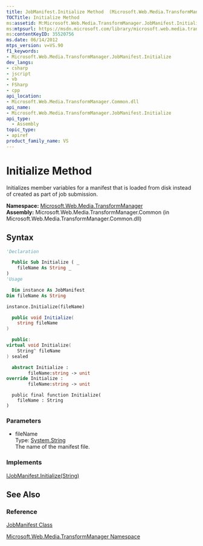 ```yaml
---
title: JobManifest.Initialize Method  (Microsoft.Web.Media.TransformManager)
TOCTitle: Initialize Method
ms:assetid: M:Microsoft.Web.Media.TransformManager.JobManifest.Initialize(System.String)
ms:mtpsurl: https://msdn.microsoft.com/library/microsoft.web.media.transformmanager.jobmanifest.initialize(v=VS.90)
ms:contentKeyID: 35520756
ms.date: 06/14/2012
mtps_version: v=VS.90
f1_keywords:
- Microsoft.Web.Media.TransformManager.JobManifest.Initialize
dev_langs:
- csharp
- jscript
- vb
- FSharp
- cpp
api_location:
- Microsoft.Web.Media.TransformManager.Common.dll
api_name:
- Microsoft.Web.Media.TransformManager.JobManifest.Initialize
api_type:
  - Assembly
topic_type:
- apiref
product_family_name: VS
---
```


# Initialize Method

Initializes member variables for a manifest that is loaded from disk instead of created as part of job submission.

**Namespace:**  [Microsoft.Web.Media.TransformManager](microsoft-web-media-transformmanager-namespace.md)  
**Assembly:**  Microsoft.Web.Media.TransformManager.Common (in Microsoft.Web.Media.TransformManager.Common.dll)

## Syntax

```vb
'Declaration

  Public Sub Initialize ( _
    fileName As String _
)
'Usage

  Dim instance As JobManifest
Dim fileName As String

instance.Initialize(fileName)
```

```csharp
  public void Initialize(
    string fileName
)
```

```cpp
  public:
virtual void Initialize(
    String^ fileName
) sealed
```

``` fsharp
  abstract Initialize :
        fileName:string -> unit
override Initialize :
        fileName:string -> unit
```

```jscript
  public final function Initialize(
    fileName : String
)
```

### Parameters

  - fileName  
    Type: [System.String](https://msdn.microsoft.com/library/s1wwdcbf)  
    The name of the manifest file.  

### Implements

[IJobManifest.Initialize(String)](ijobmanifest-initialize-method-microsoft-web-media-transformmanager.md)  

## See Also

### Reference

[JobManifest Class](jobmanifest-class-microsoft-web-media-transformmanager.md)

[Microsoft.Web.Media.TransformManager Namespace](microsoft-web-media-transformmanager-namespace.md)
